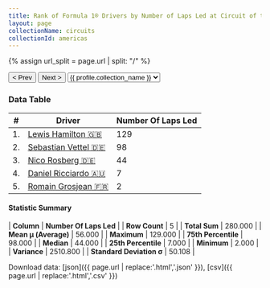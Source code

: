 ```yaml
---
title: Rank of Formula 1® Drivers by Number of Laps Led at Circuit of the Americas
layout: page
collectionName: circuits
collectionId: americas
---
```


{% assign url_split = page.url | split: "/" %}
<div id="collection-navigation">
<button onclick="selector.options[selector.selectedIndex-1].value && (window.location = selector.options[selector.selectedIndex-1].value);">&lt; Prev</button>
<button onclick="selector.options[selector.selectedIndex+1].value && (window.location = selector.options[selector.selectedIndex+1].value);">Next &gt;</button>
<select id="selector" onchange="this.options[this.selectedIndex].value && (window.location = this.options[this.selectedIndex].value);">
  {% for collectionId in site.data[page.collectionName].refs %}
    {% if collectionId == page.collectionId %}
      {% assign selected = "selected" %}
    {% else %}
      {% assign selected = "" %}
    {% endif %}
    {% assign profile = site.data[page.collectionName][collectionId].profile %}
    <option value="/f1/{{ page.collectionName }}/{{ collectionId }}/{{ url_split[4] }}" {{ selected }}>{{ profile.collection_name }}</option>
  {% endfor %}
</select>
</div>

<canvas id="chart" width="400" height="180"></canvas>
<script>
var data = {
  "labels" : [
    "Lewis Hamilton",
    "Sebastian Vettel",
    "Nico Rosberg",
    "Daniel Ricciardo",
    "Romain Grosjean"
  ],
  "datasets" : [
    {
      "label" : "Number Of Laps Led",
      "data" : [
        129,
        98,
        44,
        7,
        2
      ],
      "borderColor" : [
        "#1D181E",
        "#1D181E",
        "#1D181E",
        "#1D181E",
        "#1D181E"
      ],
      "borderWidth" : 1,
      "backgroundColor" : [
        "#9C8E8D",
        "#9C8E8D",
        "#9C8E8D",
        "#9C8E8D",
        "#9C8E8D"
      ]
    }
  ]
};
var options = {
  legend: {
    display: false
  },
  scales: {
    xAxes: [{
      ticks: {
        beginAtZero: true,
        maxRotation: 180,
        display: window.innerWidth > 800
      }
    }],
    yAxes: [{
      ticks: {
        beginAtZero: true
      }
    }]
  },
  onResize: function(chart, size) {
    chart.options.scales.xAxes[0].ticks.display = size.width > 800;
  }
};
var chart = new Chart("chart", {
    data: data,
    type: 'bar',
    options: options
});
</script>



### Data Table

| # | Driver | Number Of Laps Led |
|--|--|--|
| 1. | [Lewis Hamilton 🇬🇧](/f1/drivers/hamilton) | 129 |
| 2. | [Sebastian Vettel 🇩🇪](/f1/drivers/vettel) | 98 |
| 3. | [Nico Rosberg 🇩🇪](/f1/drivers/rosberg) | 44 |
| 4. | [Daniel Ricciardo 🇦🇺](/f1/drivers/ricciardo) | 7 |
| 5. | [Romain Grosjean 🇫🇷](/f1/drivers/grosjean) | 2 |

#### Statistic Summary

| **Column** | **Number Of Laps Led** |
| **Row Count** | 5 |
| **Total Sum** | 280.000 |
| **Mean μ (Average)** | 56.000 |
| **Maximum** | 129.000 |
| **75th Percentile** | 98.000 |
| **Median** | 44.000 |
| **25th Percentile** | 7.000 |
| **Minimum** | 2.000 |
| **Variance** | 2510.800 |
| **Standard Deviation σ** | 50.108 |

Download data: [json]({{ page.url | replace:'.html','.json' }}), [csv]({{ page.url | replace:'.html','.csv' }})

